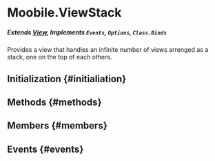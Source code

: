 Moobile.ViewStack
================================================================================
##### Extends [View](Docs/View/View.md), Implements `Events`, `Options`, `Class.Binds`

Provides a view that handles an infinite number of views arrenged as
       a stack, one on the top of each others.

Initialization {#initialiation}
--------------------------------------------------------------------------------

Methods {#methods}
--------------------------------------------------------------------------------


Members {#members}
--------------------------------------------------------------------------------


Events {#events}
--------------------------------------------------------------------------------